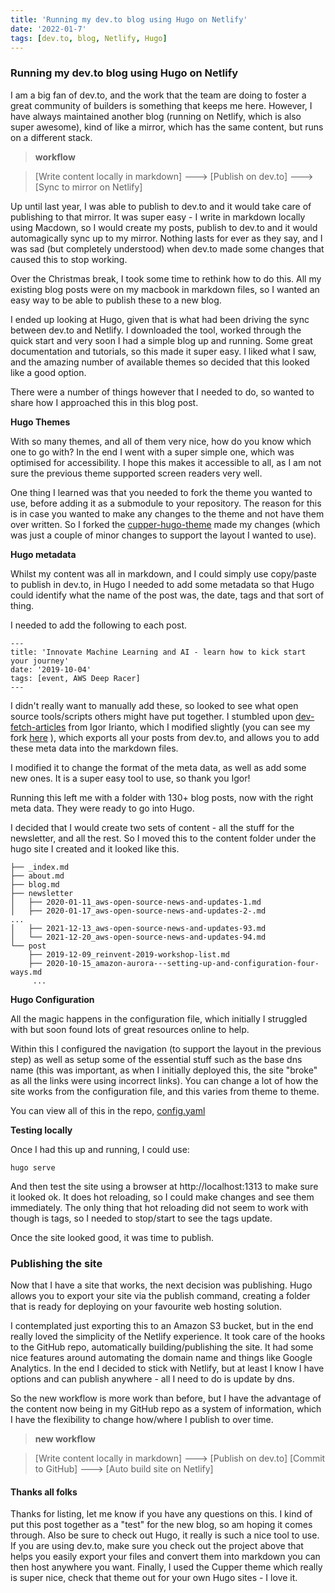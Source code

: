 ```yaml
---
title: 'Running my dev.to blog using Hugo on Netlify'
date: '2022-01-7'
tags: [dev.to, blog, Netlify, Hugo]
---
```

### Running my dev.to blog using Hugo on Netlify

I am a big fan of dev.to, and the work that the team are doing to foster a great community of builders is something that keeps me here. However, I have always maintained another blog (running on Netlify, which is also super awesome), kind of like a mirror, which has the same content, but runs on a different stack.

>**workflow**

> [Write content locally in markdown] ---> [Publish on dev.to] ---> [Sync to mirror on Netlify]

Up until last year, I was able to publish to dev.to and it would take care of publishing to that mirror. It was super easy - I write in markdown locally using Macdown, so I would create my posts, publish to dev.to and it would automagically sync up to my mirror. Nothing lasts for ever as they say, and I was sad (but completely understood) when dev.to made some changes that caused this to stop working.

Over the Christmas break, I took some time to rethink how to do this. All my existing blog posts were on my macbook in markdown files, so I wanted an easy way to be able to publish these to a new blog.

I ended up looking at Hugo, given that is what had been driving the sync between dev.to and Netlify. I downloaded the tool, worked through the quick start and very soon I had a simple blog up and running. Some great documentation and tutorials, so this made it super easy. I liked what I saw, and the amazing number of available themes so decided that this looked like a good option.

There were a number of things however that I needed to do, so wanted to share how I approached this in this blog post.

**Hugo Themes**

With so many themes, and all of them very nice, how do you know which one to go with? In the end I went with a super simple one, which was optimised for accessibility. I hope this makes it accessible to all, as I am not sure the previous theme supported screen readers very well.

One thing I learned was that you needed to fork the theme you wanted to use, before adding it as a submodule to your repository. The reason for this is in case you wanted to make any changes to the theme and not have them over written. So I forked the [cupper-hugo-theme](https://github.com/094459/cupper-hugo-theme) made my changes (which was just a couple of minor changes to support the layout I wanted to use).

**Hugo metadata**

Whilst my content was all in markdown, and I could simply use copy/paste to publish in dev.to, in Hugo I needed to add some metadata so that Hugo could identify what the name of the post was, the date, tags and that sort of thing.

I needed to add the following to each post.

```
---
title: 'Innovate Machine Learning and AI - learn how to kick start your journey'
date: '2019-10-04'
tags: [event, AWS Deep Racer]
---
```

I didn't really want to manually add these, so looked to see what open source tools/scripts others might have put together. I stumbled upon [dev-fetch-articles](https://github.com/iggredible/dev-fetch-articles) from Igor Irianto, which I modified slightly (you can see my fork [here](https://github.com/094459/dev-fetch-articles) ), which exports all your posts from dev.to, and allows you to add these meta data into the markdown files.

I modified it to change the format of the meta data, as well as add some new ones. It is a super easy tool to use, so thank you Igor!

Running this left me with a folder with 130+ blog posts, now with the right meta data. They were ready to go into Hugo.

I decided that I would create two sets of content - all the stuff for the newsletter, and all the rest. So I moved this to the content folder under the hugo site I created and it looked like this.

```
├── _index.md
├── about.md
├── blog.md
├── newsletter
│   ├── 2020-01-11_aws-open-source-news-and-updates-1.md
│   ├── 2020-01-17_aws-open-source-news-and-updates-2-.md
...
│   ├── 2021-12-13_aws-open-source-news-and-updates-93.md
│   └── 2021-12-20_aws-open-source-news-and-updates-94.md
└── post
    ├── 2019-12-09_reinvent-2019-workshop-list.md
    ├── 2020-10-15_amazon-aurora---setting-up-and-configuration-four-ways.md
     ...
```

**Hugo Configuration**

All the magic happens in the configuration file, which initially I struggled with but soon found lots of great resources online to help. 

Within this I configured the navigation (to support the layout in the previous step) as well as setup some of the essential stuff such as the base dns name (this was important, as when I initially deployed this, the site "broke" as all the links were using incorrect links). You can change a lot of how the site works from the configuration file, and this varies from theme to theme.

You can view all of this in the repo, [config.yaml](https://github.com/094459/blog/blob/main/config.yaml)

**Testing locally**

Once I had this up and running, I could use:

```
hugo serve
```

And then test the site using a browser at http://localhost:1313 to make sure it looked ok. It does hot reloading, so I could make changes and see them immediately. The only thing that hot reloading did not seem to work with though is tags, so I needed to stop/start to see the tags update.

Once the site looked good, it was time to publish.

### Publishing the site

Now that I have a site that works, the next decision was publishing. Hugo allows you to export your site via the publish command, creating a folder that is ready for deploying on your favourite web hosting solution.

I contemplated just exporting this to an Amazon S3 bucket, but in the end really loved the simplicity of the Netlify experience. It took care of the hooks to the GitHub repo, automatically building/publishing the site. It had some nice features around automating the domain name and things like Google Analytics. In the end I decided to stick with Netlify, but at least I know I have options and can publish anywhere - all I need to do is update by dns. 

So the new workflow is more work than before, but I have the advantage of the content now being in my GitHub repo as a system of information, which I have the flexibility to change how/where I publish to over time.

>**new workflow**

> [Write content locally in markdown] ---> [Publish on dev.to]
> [Commit to GitHub]   ---> [Auto build site on Netlify]

#### Thanks all folks

Thanks for listing, let me know if you have any questions on this. I kind of put this post together as a "test" for the new blog, so am hoping it comes through. Also be sure to check out Hugo, it really is such a nice tool to use. If you are using dev.to, make sure you check out the project above that helps you easily export your files and convert them into markdown you can then host anywhere you want. Finally, I used the Cupper theme which really is super nice, check that theme out for your own Hugo sites - I love it. 

